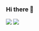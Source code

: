 ### Hi there 👋
<img src="https://github-readme-stats.vercel.app/api?username=tempral&show_icons=true&include_all_commits=true&theme=buefy&hide_border=true"/>
<img src="https://github-readme-stats.vercel.app/api/top-langs/?username=tempral&layout=compact&theme=buefy&hide_border=true" />
<!--
**tempral/tempral** is a ✨ _special_ ✨ repository because its `README.md` (this file) appears on your GitHub profile.

Here are some ideas to get you started:

- 🔭 I’m currently working on ...
- 🌱 I’m currently learning ...
- 👯 I’m looking to collaborate on ...
- 🤔 I’m looking for help with ...
- 💬 Ask me about ...
- 📫 How to reach me: ...
- 😄 Pronouns: ...
- ⚡ Fun fact: ...
-->
